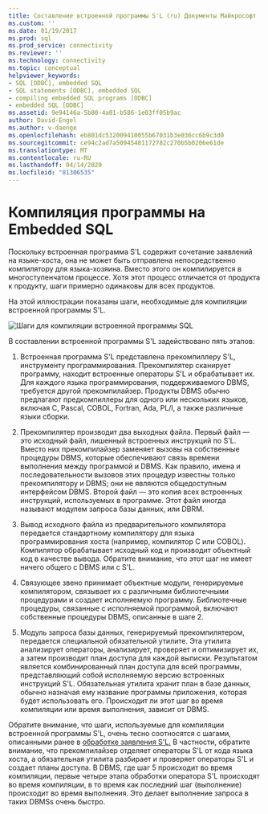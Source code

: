 ```yaml
---
title: Составление встроенной программы S'L (ru) Документы Майкрософт
ms.custom: ''
ms.date: 01/19/2017
ms.prod: sql
ms.prod_service: connectivity
ms.reviewer: ''
ms.technology: connectivity
ms.topic: conceptual
helpviewer_keywords:
- SQL [ODBC], embedded SQL
- SQL statements [ODBC], embedded SQL
- compiling embedded SQL programs [ODBC]
- embedded SQL [ODBC]
ms.assetid: 9e94146a-5b80-4a01-b586-1e03ff05b9ac
author: David-Engel
ms.author: v-daenge
ms.openlocfilehash: eb801dc532009410055b67031b3e036cc6b9c3d0
ms.sourcegitcommit: ce94c2ad7a50945481172782c270b5b0206e61de
ms.translationtype: MT
ms.contentlocale: ru-RU
ms.lasthandoff: 04/14/2020
ms.locfileid: "81306535"
---
```

# <a name="compiling-an-embedded-sql-program"></a>Компиляция программы на Embedded SQL
Поскольку встроенная программа S'L содержит сочетание заявлений на языке-хоста, она не может быть отправлена непосредственно компилятору для языка-хозяина. Вместо этого он компилируется в многоступенчатом процессе. Хотя этот процесс отличается от продукта к продукту, шаги примерно одинаковы для всех продуктов.  
  
 На этой иллюстрации показаны шаги, необходимые для компиляции встроенной программы S'L.  
  
 ![Шаги для компиляции встроенной программы SQL](../../odbc/reference/media/pr02.gif "pr02")  
  
 В составлении встроенной программы S'L задействовано пять этапов:  
  
1.  Встроенная программа S'L представлена прекомпиллеру S'L, инструменту программирования. Прекомпилятер сканирует программу, находит встроенные операторы S'L и обрабатывает их. Для каждого языка программирования, поддерживаемого DBMS, требуется другой прекомпилайзер. Продукты DBMS обычно предлагают предкомпиллеры для одного или нескольких языков, включая C, Pascal, COBOL, Fortran, Ada, PL/I, а также различные языки сборки.  
  
2.  Прекомпилятер производит два выходных файла. Первый файл — это исходный файл, лишенный встроенных инструкций по S'L. Вместо них прекомпилайзер заменяет вызовы на собственные процедуры DBMS, которые обеспечивают связь времени выполнения между программой и DBMS. Как правило, имена и последовательности вызовов этих процедур известны только прекомпилятору и DBMS; они не являются общедоступным интерфейсом DBMS. Второй файл — это копия всех встроенных инструкций, используемых в программе. Этот файл иногда называют модулем запроса базы данных, или DBRM.  
  
3.  Вывод исходного файла из предварительного компилятора передается стандартному компилятору для языка программирования хоста (например, компилятор C или COBOL). Компилятор обрабатывает исходный код и производит объектный код в качестве вывода. Обратите внимание, что этот шаг не имеет ничего общего с DBMS или с S'L.  
  
4.  Связующее звено принимает объектные модули, генерируемые компилятором, связывает их с различными библиотечными процедурами и создает исполняемую программу. Библиотечные процедуры, связанные с исполняемой программой, включают собственные процедуры DBMS, описанные в шаге 2.  
  
5.  Модуль запроса базы данных, генерируемый прекомпилятером, передается специальной обязательной утилите. Эта утилита анализирует операторы, анализирует, проверяет и оптимизирует их, а затем производит план доступа для каждой выписки. Результатом является комбинированный план доступа для всей программы, представляющий собой исполняемую версию встроенных инструкций S'L. Обязательная утилита хранит план в базе данных, обычно назначая ему название программы приложения, которая будет использовать его. Происходит ли этот шаг во время компиляции или время выполнения, зависит от DBMS.  
  
 Обратите внимание, что шаги, используемые для компиляции встроенной программы S'L, очень тесно соотносятся с шагами, описанными ранее в [обработке заявления S'L.](../../odbc/reference/processing-a-sql-statement.md) В частности, обратите внимание, что прекомпилайзер отделяет операторы S'L от кода языка хоста, а обязательная утилита разбирает и проверяет операторы S'L и создает планы доступа. В DBMS, где шаг 5 происходит во время компиляции, первые четыре этапа обработки оператора S'L происходят во время компиляции, в то время как последний шаг (выполнение) происходит во время выполнения. Это делает выполнение запроса в таких DBMSs очень быстро.
